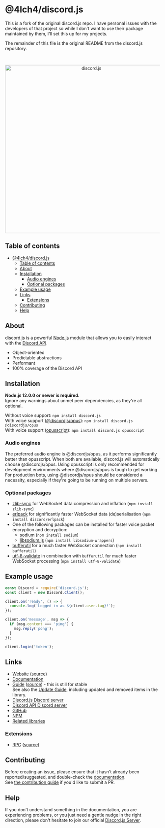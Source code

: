 # @4lch4/discord.js

This is a fork of the original discord.js repo. I have personal issues with the developers of that project so while I don't want to use their package maintained by them, I'll set this up for my projects.

The remainder of this file is the original README from the discord.js repository.

<div align="center">
  <br />
  <p>
    <a href="https://discord.js.org"><img src="https://discord.js.org/static/logo.svg" width="546" alt="discord.js" /></a>
  </p>
</div>

## Table of contents

- [@4lch4/discord.js](#4lch4discordjs)
  - [Table of contents](#table-of-contents)
  - [About](#about)
  - [Installation](#installation)
    - [Audio engines](#audio-engines)
    - [Optional packages](#optional-packages)
  - [Example usage](#example-usage)
  - [Links](#links)
    - [Extensions](#extensions)
  - [Contributing](#contributing)
  - [Help](#help)

## About

discord.js is a powerful [Node.js](https://nodejs.org) module that allows you to easily interact with the
[Discord API](https://discord.com/developers/docs/intro).

- Object-oriented
- Predictable abstractions
- Performant
- 100% coverage of the Discord API

## Installation

**Node.js 12.0.0 or newer is required.**  
Ignore any warnings about unmet peer dependencies, as they're all optional.

Without voice support: `npm install discord.js`  
With voice support ([@discordjs/opus](https://www.npmjs.com/package/@discordjs/opus)): `npm install discord.js @discordjs/opus`  
With voice support ([opusscript](https://www.npmjs.com/package/opusscript)): `npm install discord.js opusscript`

### Audio engines

The preferred audio engine is @discordjs/opus, as it performs significantly better than opusscript. When both are available, discord.js will automatically choose @discordjs/opus.
Using opusscript is only recommended for development environments where @discordjs/opus is tough to get working.
For production bots, using @discordjs/opus should be considered a necessity, especially if they're going to be running on multiple servers.

### Optional packages

- [zlib-sync](https://www.npmjs.com/package/zlib-sync) for WebSocket data compression and inflation (`npm install zlib-sync`)
- [erlpack](https://github.com/discord/erlpack) for significantly faster WebSocket data (de)serialisation (`npm install discord/erlpack`)
- One of the following packages can be installed for faster voice packet encryption and decryption:
  - [sodium](https://www.npmjs.com/package/sodium) (`npm install sodium`)
  - [libsodium.js](https://www.npmjs.com/package/libsodium-wrappers) (`npm install libsodium-wrappers`)
- [bufferutil](https://www.npmjs.com/package/bufferutil) for a much faster WebSocket connection (`npm install bufferutil`)
- [utf-8-validate](https://www.npmjs.com/package/utf-8-validate) in combination with `bufferutil` for much faster WebSocket processing (`npm install utf-8-validate`)

## Example usage

```js
const Discord = require('discord.js');
const client = new Discord.Client();

client.on('ready', () => {
  console.log(`Logged in as ${client.user.tag}!`);
});

client.on('message', msg => {
  if (msg.content === 'ping') {
    msg.reply('pong');
  }
});

client.login('token');
```

## Links

- [Website](https://discord.js.org/) ([source](https://github.com/discordjs/website))
- [Documentation](https://discord.js.org/#/docs/main/master/general/welcome)
- [Guide](https://discordjs.guide/) ([source](https://github.com/discordjs/guide)) - this is still for stable  
  See also the [Update Guide](https://discordjs.guide/additional-info/changes-in-v12.html), including updated and removed items in the library.
- [Discord.js Discord server](https://discord.gg/bRCvFy9)
- [Discord API Discord server](https://discord.gg/discord-api)
- [GitHub](https://github.com/discordjs/discord.js)
- [NPM](https://www.npmjs.com/package/discord.js)
- [Related libraries](https://discordapi.com/unofficial/libs.html)

### Extensions

- [RPC](https://www.npmjs.com/package/discord-rpc) ([source](https://github.com/discordjs/RPC))

## Contributing

Before creating an issue, please ensure that it hasn't already been reported/suggested, and double-check the
[documentation](https://discord.js.org/#/docs).  
See [the contribution guide](https://github.com/discordjs/discord.js/blob/master/.github/CONTRIBUTING.md) if you'd like to submit a PR.

## Help

If you don't understand something in the documentation, you are experiencing problems, or you just need a gentle
nudge in the right direction, please don't hesitate to join our official [Discord.js Server](https://discord.gg/bRCvFy9).

